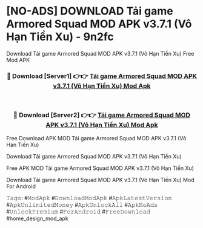 # [NO-ADS] DOWNLOAD Tải game Armored Squad MOD APK v3.7.1 (Vô Hạn Tiền Xu) - 9n2fc
Download Tải game Armored Squad MOD APK v3.7.1 (Vô Hạn Tiền Xu) Free Mod APK

<div align="center">
<h3>🔴 Download [Server1] 👉👉 <a href="https://apk-comot.site?title=Tải_game_Armored_Squad_MOD_APK_v3.7.1_(Vô_Hạn_Tiền_Xu)">Tải game Armored Squad MOD APK v3.7.1 (Vô Hạn Tiền Xu) Mod Apk</a></h3><br>

<h3>🔴 Download [Server2] 👉👉 <a href="https://apk-comot.site?title=Tải_game_Armored_Squad_MOD_APK_v3.7.1_(Vô_Hạn_Tiền_Xu)">Tải game Armored Squad MOD APK v3.7.1 (Vô Hạn Tiền Xu) Mod Apk</a></h3>
</div>


Free Download APK MOD Tải game Armored Squad MOD APK v3.7.1 (Vô Hạn Tiền Xu)

Download Tải game Armored Squad MOD APK v3.7.1 (Vô Hạn Tiền Xu) 

Free APK MOD Tải game Armored Squad MOD APK v3.7.1 (Vô Hạn Tiền Xu) 

Download Tải game Armored Squad MOD APK v3.7.1 (Vô Hạn Tiền Xu) Mod For Android

𝚃𝚊𝚐𝚜: #𝙼𝚘𝚍𝙰𝚙𝚔 #𝙳𝚘𝚠𝚗𝚕𝚘𝚊𝚍𝙼𝚘𝚍𝙰𝚙𝚔 #𝙰𝚙𝚔𝙻𝚊𝚝𝚎𝚜𝚝𝚅𝚎𝚛𝚜𝚒𝚘𝚗 #𝙰𝚙𝚔𝚄𝚗𝚕𝚒𝚖𝚒𝚝𝚎𝚍𝙼𝚘𝚗𝚎𝚢 #𝙰𝚙𝚔𝚄𝚗𝚕𝚘𝚌𝚔𝙰𝚕𝚕 #𝙰𝚙𝚔𝙽𝚘𝙰𝚍𝚜 #𝚄𝚗𝚕𝚘𝚌𝚔𝙿𝚛𝚎𝚖𝚒𝚞𝚖 #𝙵𝚘𝚛𝙰𝚗𝚍𝚛𝚘𝚒𝚍 #𝙵𝚛𝚎𝚎𝙳𝚘𝚠𝚗𝚕𝚘𝚊𝚍 #home_design_mod_apk